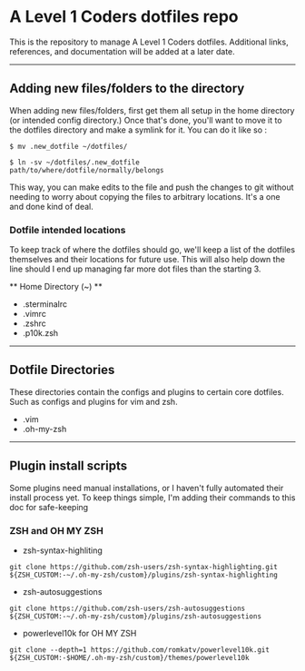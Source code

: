 # A Level 1 Coders dotfiles repo

This is the repository to manage A Level 1 Coders dotfiles. Additional links, 
references, and documentation will be added at a later date.

---

## Adding new files/folders to the directory
When adding new files/folders, first get them all setup in the home directory (or 
intended config directory.)
Once that's done, you'll want to move it to the dotfiles directory and make a 
symlink for it. You can do it like so :

```
$ mv .new_dotfile ~/dotfiles/

$ ln -sv ~/dotfiles/.new_dotfile path/to/where/dotfile/normally/belongs

```

This way, you can make edits to the file and push the changes to git without 
needing to worry about copying the files to arbitrary locations. 
It's a one and done kind of deal.

### Dotfile intended locations
To keep track of where the dotfiles should go, we'll keep a list of the 
dotfiles themselves and their locations for future use. 
This will also help down the line should I end up managing far more dot files 
than the starting 3.

** Home Directory (~) **
- .sterminalrc
- .vimrc
- .zshrc
- .p10k.zsh


---

## Dotfile Directories
These directories contain the configs and plugins to certain core dotfiles. Such as configs and plugins for vim and zsh.

- .vim
- .oh-my-zsh


---

## Plugin install scripts
Some plugins need manual installations, or I haven't fully automated their install process yet. To keep things simple,
I'm adding their commands to this doc for safe-keeping

### ZSH and OH MY ZSH 

- zsh-syntax-highliting

```
git clone https://github.com/zsh-users/zsh-syntax-highlighting.git ${ZSH_CUSTOM:-~/.oh-my-zsh/custom}/plugins/zsh-syntax-highlighting
```

- zsh-autosuggestions

```
git clone https://github.com/zsh-users/zsh-autosuggestions ${ZSH_CUSTOM:-~/.oh-my-zsh/custom}/plugins/zsh-autosuggestions
```

- powerlevel10k for OH MY ZSH

```
git clone --depth=1 https://github.com/romkatv/powerlevel10k.git ${ZSH_CUSTOM:-$HOME/.oh-my-zsh/custom}/themes/powerlevel10k
```

